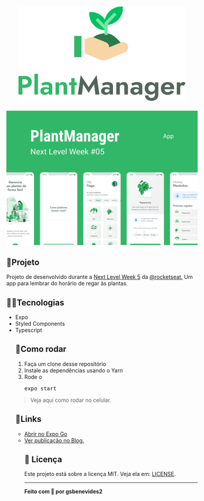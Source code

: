 <h1 align="center">
<img alt="PlantManager" title="PlantManager" src="https://github.com/gsbenevides2/nlw-05-plantmanager/raw/main/.github/logo.svg" />
</h1>

<img alt="App Preview" title="Telas do App" src="https://github.com/gsbenevides2/nlw-05-plantmanager/raw/main/.github/plantmanager-preview.png">

<h2>🚀Projeto</h2>
<p>Projeto de desenvolvido durante a <a href="https://nextlevelweek.com">Next Level Week 5</a> da <a href="https://github.com/rocketseat">@rocketseat.</a> Um app para lembrar do horário de regar às plantas.</p>

<h2>👨‍💻Tecnologias</h2>
<ul>
<li>Expo</li>
<li>Styled Components</li>
<li>Typescript</li>

<h2>🏃Como rodar</h2>
<ol>
<li>Faça um clone desse repositório</li>
<li>Instale as dependências usando o Yarn</li>
<li>Rode o <pre>expo start</pre></li>
</ol>
<blockquote>Veja aqui como rodar no celular.</blockquote>

<h2>🔗Links</h2>
<ul>
<li><a href="https://expo.io/--/to-exp/exp%3A%2F%2Fexp.host%2F%40gsbenevides2%2Fplantmanager">Abrir no Expo Go</a></li>
<li><a href="">Ver publicação no Blog.</a></li>

<h2>📃 Licença</h2>
<p>Este projeto está sobre a licença MIT. Veja ela em: <a href="https://github.com/gsbenevides2/nlw-05-plantmanager/blob/main/LICENSE">LICENSE</a>.</p>
<hr/>
<b>Feito com 💚 por gsbenevides2<b>
